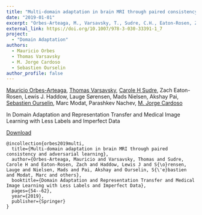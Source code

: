 ```yaml
---
title: "Multi-domain adaptation in brain MRI through paired consistency and adversarial learning"
date: "2019-01-01"
excerpt: "Orbes-Arteaga, M., Varsavsky, T., Sudre, C.H., Eaton-Rosen, Z., Haddow, L.J., Sørensen, L., Nielsen, M., Pai, A., Ourselin, S., Modat, M. and Nachev, P., 2019. In Domain Adaptation and Representation Transfer and Medical Image Learning with Less Labels and Imperfect Data (pp. 54-62). Springer, Cham."
external_link: https://doi.org/10.1007/978-3-030-33391-1_7
project:
  - "Domain Adaptation"
authors:
  - Mauricio Orbes
  - Thomas Varsavsky
  - M. Jorge Cardoso
  - Sebastien Ourselin
author_profile: false
---
```

[Mauricio Orbes-Arteaga](/people/mauricio_orbes), [Thomas Varsavsky](/people/thomas_varsavsky), [Carole H Sudre](/people/carole_sudre), Zach Eaton-Rosen, Lewis J. Haddow, Lauge Sørensen, Mads Nielsen, Akshay Pai, [Sebastien Ourselin](/people/seb_ourselin), Marc Modat, Parashkev Nachev, [M. Jorge Cardoso](/people/jorge_cardoso)

In Domain Adaptation and Representation Transfer and Medical Image Learning with Less Labels and Imperfect Data

<a href="{{page.external_link}}" target="_blank"> Download </a>

```
@incollection{orbes2019multi,
  title={Multi-domain adaptation in brain MRI through paired consistency and adversarial learning},
  author={Orbes-Arteaga, Mauricio and Varsavsky, Thomas and Sudre, Carole H and Eaton-Rosen, Zach and Haddow, Lewis J and S{\o}rensen, Lauge and Nielsen, Mads and Pai, Akshay and Ourselin, S{\'e}bastien and Modat, Marc and others},
  booktitle={Domain Adaptation and Representation Transfer and Medical Image Learning with Less Labels and Imperfect Data},
  pages={54--62},
  year={2019},
  publisher={Springer}
}
```
